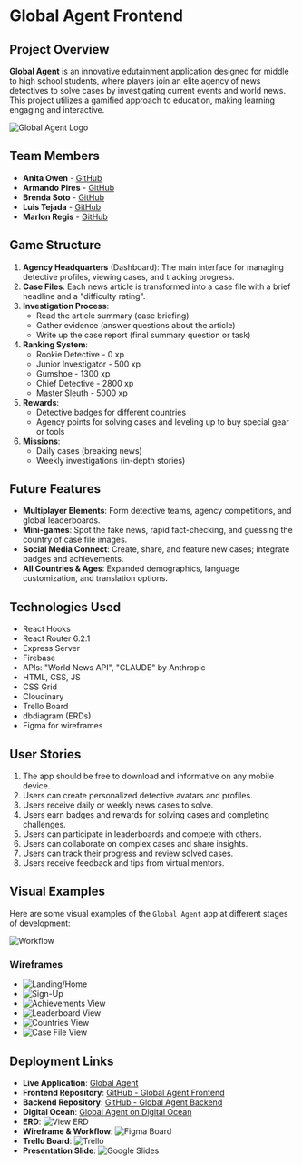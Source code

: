 # Global Agent Frontend

## Project Overview
**Global Agent** is an innovative edutainment application designed for middle to high school students, where players join an elite agency of news detectives to solve cases by investigating current events and world news. This project utilizes a gamified approach to education, making learning engaging and interactive.

![Global Agent Logo](https://res.cloudinary.com/dgifdj6nx/image/upload/v1720808364/GlobalAgent-logo-background_lylute.png)

## Team Members
- **Anita Owen** - [GitHub](https://github.com/AnitaOwen)
- **Armando Pires** - [GitHub](https://github.com/ArmandoPires103)
- **Brenda Soto** - [GitHub](https://github.com/BSoto85)
- **Luis Tejada** - [GitHub](https://github.com/Blui322)
- **Marlon Regis** - [GitHub](https://github.com/MarlonPelau)

## Game Structure
1. **Agency Headquarters** (Dashboard): The main interface for managing detective profiles, viewing cases, and tracking progress.
2. **Case Files**: Each news article is transformed into a case file with a brief headline and a "difficulty rating".
3. **Investigation Process**:
   - Read the article summary (case briefing)
   - Gather evidence (answer questions about the article)
   - Write up the case report (final summary question or task)
4. **Ranking System**:
   - Rookie Detective - 0 xp
   - Junior Investigator - 500 xp
   - Gumshoe - 1300 xp
   - Chief Detective - 2800 xp
   - Master Sleuth - 5000 xp
5. **Rewards**:
   - Detective badges for different countries
   - Agency points for solving cases and leveling up to buy special gear or tools
6. **Missions**:
   - Daily cases (breaking news)
   - Weekly investigations (in-depth stories)

## Future Features
- **Multiplayer Elements**: Form detective teams, agency competitions, and global leaderboards.
- **Mini-games**: Spot the fake news, rapid fact-checking, and guessing the country of case file images.
- **Social Media Connect**: Create, share, and feature new cases; integrate badges and achievements.
- **All Countries & Ages**: Expanded demographics, language customization, and translation options.

## Technologies Used
- React Hooks
- React Router 6.2.1
- Express Server
- Firebase
- APIs: "World News API", "CLAUDE" by Anthropic
- HTML, CSS, JS
- CSS Grid
- Cloudinary
- Trello Board
- dbdiagram (ERDs)
- Figma for wireframes

## User Stories
1. The app should be free to download and informative on any mobile device.
2. Users can create personalized detective avatars and profiles.
3. Users receive daily or weekly news cases to solve.
4. Users earn badges and rewards for solving cases and completing challenges.
5. Users can participate in leaderboards and compete with others.
6. Users can collaborate on complex cases and share insights.
7. Users can track their progress and review solved cases.
8. Users receive feedback and tips from virtual mentors.

## Visual Examples
Here are some visual examples of the `Global Agent` app at different stages of development:

![Workflow](https://res.cloudinary.com/dgifdj6nx/image/upload/v1720446301/Screenshot_2024-07-08_at_9.44.37_AM_xc7o0r.png)

### Wireframes
- ![Landing/Home](https://res.cloudinary.com/dgifdj6nx/image/upload/v1720446495/Screenshot_2024-07-08_at_9.47.44_AM_frjnxv.png)
- ![Sign-Up](https://res.cloudinary.com/dgifdj6nx/image/upload/v1720447060/Screenshot_2024-07-08_at_9.57.09_AM_tnzpse.png)
- ![Achievements View](https://res.cloudinary.com/dgifdj6nx/image/upload/v1720463960/Screenshot_2024-07-08_at_2.38.48_PM_q8fcic.png)
- ![Leaderboard View](https://res.cloudinary.com/dgifdj6nx/image/upload/v1720463960/Screenshot_2024-07-08_at_2.38.48_PM_q8fcic.png)
- ![Countries View](https://res.cloudinary.com/dgifdj6nx/image/upload/v1720448616/Screenshot_2024-07-08_at_10.23.04_AM_hos26b.png)
- ![Case File View](https://res.cloudinary.com/dgifdj6nx/image/upload/v1720463960/Screenshot_2024-07-08_at_2.38.48_PM_q8fcic.png)

## Deployment Links
- **Live Application**: [Global Agent](https://www.globalagentgame.com/)
- **Frontend Repository**: [GitHub - Global Agent Frontend](https://github.com/BSoto85/global-agent-frontend)
- **Backend Repository**: [GitHub - Global Agent Backend](https://github.com/BSoto85/global-agent-backend)
- **Digital Ocean**: [Global Agent on Digital Ocean](https://global-agent-jwxj4.ondigitalocean.app)
- **ERD**: ![View ERD](https://dbdiagram.io/d/GLOBAL-AGENT-667b0cd79939893dae3ecffd)
- **Wireframe & Workflow**: ![Figma Board](https://www.figma.com/board/uXvEwPA6D7COhDQfPEOi4g/Game-Wireframes?node-id=0-1&t=smUWPUZvSoTq0Hw9-0)
- **Trello Board**: ![Trello](https://trello.com/b/GYEUXvML/team-1-global-agent)
- **Presentation Slide**: ![Google Slides](https://docs.google.com/presentation/d/1F9470-SofbGxbyYypaedeN2jcAKpEvrS4pJsUvC7JnE/edit#slide=id.g1e171d5b465_0_399)

